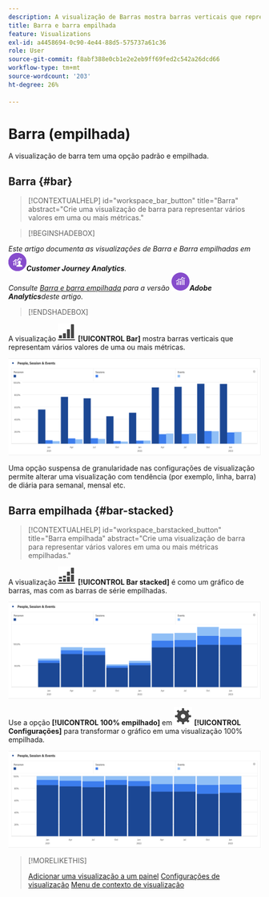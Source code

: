 ```yaml
---
description: A visualização de Barras mostra barras verticais que representam vários valores em uma ou mais métricas.
title: Barra e barra empilhada
feature: Visualizations
exl-id: a4458694-0c90-4e44-88d5-575737a61c36
role: User
source-git-commit: f8abf388e0cb1e2e2eb9ff69fed2c542a26dcd66
workflow-type: tm+mt
source-wordcount: '203'
ht-degree: 26%

---
```


# Barra (empilhada)

A visualização de barra tem uma opção padrão e empilhada.

## Barra {#bar}

<!-- markdownlint-disable MD034 -->

>[!CONTEXTUALHELP]
>id="workspace_bar_button"
>title="Barra"
>abstract="Crie uma visualização de barra para representar vários valores em uma ou mais métricas."

<!-- markdownlint-enable MD034 -->


>[!BEGINSHADEBOX]

*Este artigo documenta as visualizações de Barra e Barra empilhadas em ![CustomerJourneyAnalytics](/help/assets/icons/CustomerJourneyAnalytics.svg)**Customer Journey Analytics**.<br/>Consulte [Barra e barra empilhada](https://experienceleague.adobe.com/en/docs/analytics/analyze/analysis-workspace/visualizations/bar) para a versão ![AdobeAnalytics](/help/assets/icons/AdobeAnalytics.svg)**Adobe Analytics**deste artigo.*

>[!ENDSHADEBOX]


A visualização ![GraphBarVertical](/help/assets/icons/GraphBarVertical.svg) **[!UICONTROL Bar]** mostra barras verticais que representam vários valores de uma ou mais métricas.

![Visualização de barra virtual mostrando várias métricas, incluindo Exibições de página, Visitas, Entradas e Saídas.](assets/bar.png)

Uma opção suspensa de granularidade nas configurações de visualização permite alterar uma visualização com tendência (por exemplo, linha, barra) de diária para semanal, mensal etc.

## Barra empilhada {#bar-stacked}

<!-- markdownlint-disable MD034 -->

>[!CONTEXTUALHELP]
>id="workspace_barstacked_button"
>title="Barra empilhada"
>abstract="Crie uma visualização de barra para representar vários valores em uma ou mais métricas empilhadas."

<!-- markdownlint-enable MD034 -->


A visualização ![GraphBarVerticalStacked](/help/assets/icons/GraphBarVerticalStacked.svg) **[!UICONTROL Bar stacked]** é como um gráfico de barras, mas com as barras de série empilhadas.

![Cartão de barras empilhadas mostrando várias métricas.](assets/bar-stacked.png)

Use a opção **[!UICONTROL 100% empilhado]** em ![Configuração](/help/assets/icons/Setting.svg) **[!UICONTROL Configurações]** para transformar o gráfico em uma visualização 100% empilhada.

![Um gráfico de barras 100% empilhadas.](assets/bar-stacked100.png)

>[!MORELIKETHIS]
>
>[Adicionar uma visualização a um painel](/help/analysis-workspace/visualizations/freeform-analysis-visualizations.md#add-visualizations-to-a-panel)
>[Configurações de visualização](/help/analysis-workspace/visualizations/freeform-analysis-visualizations.md#settings)
>[Menu de contexto de visualização](/help/analysis-workspace/visualizations/freeform-analysis-visualizations.md#context-menu)
>

